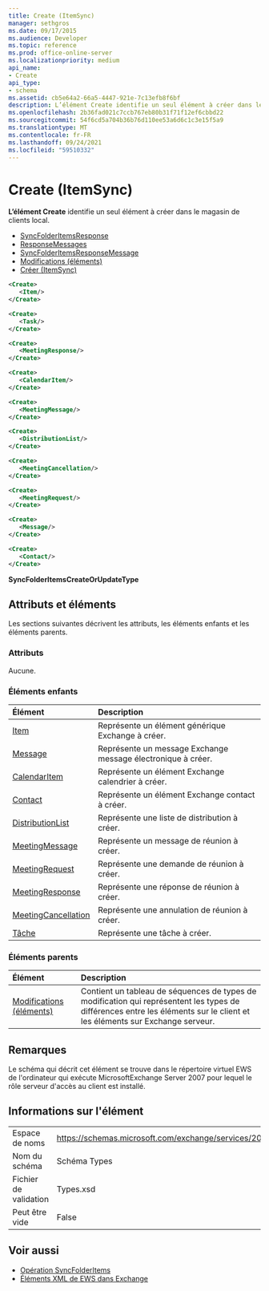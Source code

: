 ```yaml
---
title: Create (ItemSync)
manager: sethgros
ms.date: 09/17/2015
ms.audience: Developer
ms.topic: reference
ms.prod: office-online-server
ms.localizationpriority: medium
api_name:
- Create
api_type:
- schema
ms.assetid: cb5e64a2-66a5-4447-921e-7c13efb8f6bf
description: L’élément Create identifie un seul élément à créer dans le magasin de clients local.
ms.openlocfilehash: 2b36fad021c7ccb767eb80b31f71f12ef6cbbd22
ms.sourcegitcommit: 54f6cd5a704b36b76d110ee53a6d6c1c3e15f5a9
ms.translationtype: MT
ms.contentlocale: fr-FR
ms.lasthandoff: 09/24/2021
ms.locfileid: "59510332"
---
```

# <a name="create-itemsync"></a>Create (ItemSync)

**L’élément Create** identifie un seul élément à créer dans le magasin de clients local. 
  
- [SyncFolderItemsResponse](syncfolderitemsresponse.md) 
- [ResponseMessages](responsemessages.md) 
- [SyncFolderItemsResponseMessage](syncfolderitemsresponsemessage.md) 
- [Modifications (éléments)](changes-items.md) 
- [Créer (ItemSync)](create-itemsync.md)
  
```xml
<Create>
   <Item/>
</Create>
```

```xml
<Create>
   <Task/> 
</Create>
```

```xml
<Create>
   <MeetingResponse/>
</Create>
```

```xml
<Create>
   <CalendarItem/>
</Create>
```

```xml
<Create>
   <MeetingMessage/>
</Create>
```

```xml
<Create>
   <DistributionList/>
</Create>
```

```xml
<Create>
   <MeetingCancellation/>
</Create>
```

```xml
<Create>
   <MeetingRequest/> 
</Create>
```

```xml
<Create>
   <Message/> 
</Create>
```

```xml
<Create>
   <Contact/> 
</Create>
```

**SyncFolderItemsCreateOrUpdateType**

## <a name="attributes-and-elements"></a>Attributs et éléments

Les sections suivantes décrivent les attributs, les éléments enfants et les éléments parents.
  
### <a name="attributes"></a>Attributs

Aucune.
  
### <a name="child-elements"></a>Éléments enfants

|**Élément**|**Description**|
|:-----|:-----|
|[Item](item.md) <br/> |Représente un élément générique Exchange à créer.  <br/> |
|[Message](message-ex15websvcsotherref.md) <br/> |Représente un message Exchange message électronique à créer.  <br/> |
|[CalendarItem](calendaritem.md) <br/> |Représente un élément Exchange calendrier à créer.  <br/> |
|[Contact](contact.md) <br/> |Représente un élément Exchange contact à créer.  <br/> |
|[DistributionList](distributionlist.md) <br/> |Représente une liste de distribution à créer.  <br/> |
|[MeetingMessage](meetingmessage.md) <br/> |Représente un message de réunion à créer.  <br/> |
|[MeetingRequest](meetingrequest.md) <br/> |Représente une demande de réunion à créer.  <br/> |
|[MeetingResponse](meetingresponse.md) <br/> |Représente une réponse de réunion à créer.  <br/> |
|[MeetingCancellation](meetingcancellation.md) <br/> |Représente une annulation de réunion à créer.  <br/> |
|[Tâche](task.md) <br/> |Représente une tâche à créer.  <br/> |
   
### <a name="parent-elements"></a>Éléments parents

|**Élément**|**Description**|
|:-----|:-----|
|[Modifications (éléments)](changes-items.md) <br/> |Contient un tableau de séquences de types de modification qui représentent les types de différences entre les éléments sur le client et les éléments sur Exchange serveur.  <br/> |
   
## <a name="remarks"></a>Remarques

Le schéma qui décrit cet élément se trouve dans le répertoire virtuel EWS de l'ordinateur qui exécute MicrosoftExchange Server 2007 pour lequel le rôle serveur d'accès au client est installé.
  
## <a name="element-information"></a>Informations sur l'élément

|||
|:-----|:-----|
|Espace de noms  <br/> |https://schemas.microsoft.com/exchange/services/2006/types  <br/> |
|Nom du schéma  <br/> |Schéma Types  <br/> |
|Fichier de validation  <br/> |Types.xsd  <br/> |
|Peut être vide  <br/> |False  <br/> |
   
## <a name="see-also"></a>Voir aussi

- [Opération SyncFolderItems](syncfolderitems-operation.md)
- [Éléments XML de EWS dans Exchange](ews-xml-elements-in-exchange.md)


